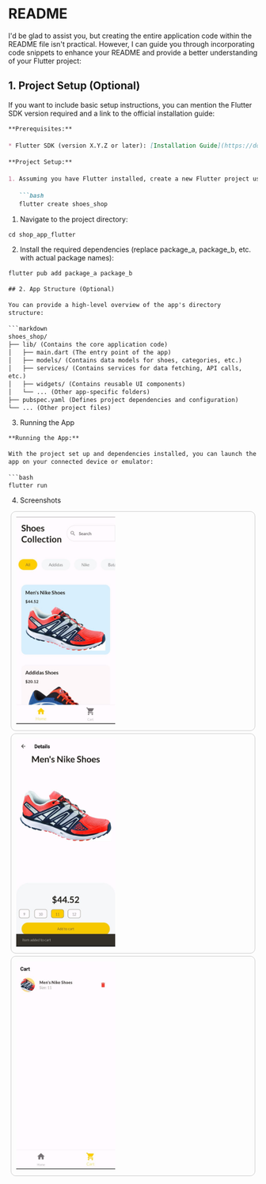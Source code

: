 # README

I'd be glad to assist you, but creating the entire application code within the README file isn't practical. However, I can guide you through incorporating code snippets to enhance your README and provide a better understanding of your Flutter project:

## 1. Project Setup (Optional)

If you want to include basic setup instructions, you can mention the Flutter SDK version required and a link to the official installation guide:

```markdown
**Prerequisites:**

* Flutter SDK (version X.Y.Z or later): [Installation Guide](https://docs.flutter.dev/get-started/install)

**Project Setup:**

1. Assuming you have Flutter installed, create a new Flutter project using the command line:

   ```bash
   flutter create shoes_shop
```
1. Navigate to the project directory:
```
cd shop_app_flutter
```
2. Install the required dependencies (replace package_a, package_b, etc. with actual package names):
```
flutter pub add package_a package_b

## 2. App Structure (Optional)

You can provide a high-level overview of the app's directory structure:

```markdown
shoes_shop/
├── lib/ (Contains the core application code)
│   ├── main.dart (The entry point of the app)
│   ├── models/ (Contains data models for shoes, categories, etc.)
│   ├── services/ (Contains services for data fetching, API calls, etc.)
│   ├── widgets/ (Contains reusable UI components)
│   └── ... (Other app-specific folders)
├── pubspec.yaml (Defines project dependencies and configuration)
└── ... (Other project files)
```

3. Running the App
```
**Running the App:**

With the project set up and dependencies installed, you can launch the app on your connected device or emulator:

```bash
flutter run
```

4. Screenshots
<!-- Frame for Mobile Screenshots -->
<p align="center">
  <div style="border: 1px solid #ccc; border-radius: 10px; padding: 10px; margin: 5px;">
    <img src="https://github.com/OmarZen/Shop_App_Flutter/blob/main/screenshorts/WhatsApp%20Image%202024-04-06%20at%2015.39.26_329698c9.jpg" width="200" alt="Screenshot 1">
  </div>
  <div style="border: 1px solid #ccc; border-radius: 10px; padding: 10px; margin: 5px;">
    <img src="https://github.com/OmarZen/Shop_App_Flutter/blob/main/screenshorts/WhatsApp%20Image%202024-04-06%20at%2015.39.26_1aaf4759.jpg" width="200" alt="Screenshot 2">
  </div>
  <div style="border: 1px solid #ccc; border-radius: 10px; padding: 10px; margin: 5px;">
    <img src="https://github.com/OmarZen/Shop_App_Flutter/blob/main/screenshorts/WhatsApp%20Image%202024-04-06%20at%2015.39.26_14aa3ea1.jpg" width="200" alt="Screenshot 3">
  </div>
</p>



